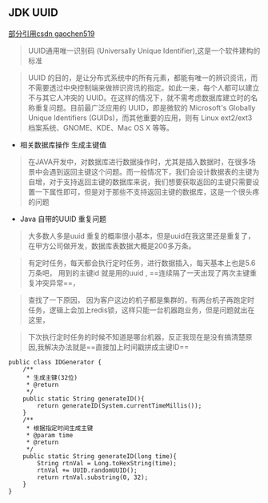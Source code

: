 ## JDK UUID　
[部分引用csdn gaochen519](https://blog.csdn.net/gaochen519/article/details/52472162/)
> UUID通用唯一识别码 (Universally Unique Identifier),这是一个软件建构的标准

> UUID 的目的，是让分布式系统中的所有元素，都能有唯一的辨识资讯，而不需要透过中央控制端来做辨识资讯的指定。如此一来，每个人都可以建立不与其它人冲突的 UUID。在这样的情况下，就不需考虑数据库建立时的名称重复问题。目前最广泛应用的 UUID，即是微软的 Microsoft's Globally Unique Identifiers (GUIDs)，而其他重要的应用，则有 Linux ext2/ext3 档案系统、GNOME、KDE、Mac OS X 等等。

- 相关数据库操作 生成主键值

> 在JAVA开发中，对数据库进行数据操作时，尤其是插入数据时，在很多场景中会遇到返回主键这个问题。而一般情况下，我们会设计数据表的主键为自增，对于支持返回主键的数据库来说，我们想要获取返回的主键只需要设置一下属性即可，但是对于那些不支持返回主键的数据库，这是一个很头疼的问题

- Java 自带的UUID 重复问题

> 大多数人多是uuid 重复的概率很小基本，但是uuid在我这里还是重复了，在甲方公司做开发，数据库表数据大概是200多万条。

> 有定时任务，每天都会执行定时任务，进行数据插入，每天基本上也是5.6万条吧， 用到的主键id 就是用的uuid , ==连续隔了一天出现了两次主键重复冲突异常==，

> 查找了一下原因， 因为客户这边的机子都是集群的，有两台机子再跑定时任务，逻辑上会加上redis锁，这样只能一台机器跑业务，但是问题就出在这里，

> 下次执行定时任务的时候不知道是哪台机器，反正我现在是没有搞清楚原因,我解决办法就是==直接加上时间戳拼成主键ID==

```
public class IDGenerator {
	/**
	 * 生成主键(32位)
	 * @return
	 */
	public static String generateID(){
		return generateID(System.currentTimeMillis());
	}
	/**
	 * 根据指定时间生成主键
	 * @param time
	 * @return
	 */
	public static String generateID(long time){
		String rtnVal = Long.toHexString(time);
		rtnVal += UUID.randomUUID();
		return rtnVal.substring(0, 32);
	}
}
```

